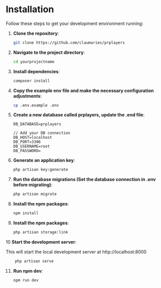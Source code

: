 # Installation

Follow these steps to get your development environment running:

1. **Clone the repository**:
    ```bash
    git clone https://github.com/claumaries/prplayers
    ```

2. **Navigate to the project directory**:
    ```bash
    cd yourprojectname
    ```

3. **Install dependencies**:
    ```bash
    composer install
    ```   

4. **Copy the example env file and make the necessary configuration adjustments**:
    ```bash
    cp .env.example .env
    ```
   
5. **Create a new database called prplayers, update the .end file**:
    ```dotenv
    DB_DATABASE=prplayers
     
    // Add your DB connection   
    DB_HOST=localhost
    DB_PORT=3306
    DB_USERNAME=root
    DB_PASSWORD=
    ```

6. **Generate an application key**:
    ```bash
    php artisan key:generate
    ```

7. **Run the database migrations (Set the database connection in .env before migrating)**:
    ```bash
    php artisan migrate
    ```

8. **Install the npm packages**:
    ```bash
    npm install
    ```
9. **Install the npm packages**:
    ```bash
    php artisan storage:link
    ```

10 **Start the development server**:

This will start the local development server at http://localhost:8000

   ```bash
       php artisan serve
   ```


11. **Run npm dev**:
    ```bash
    npm run dev
    ```